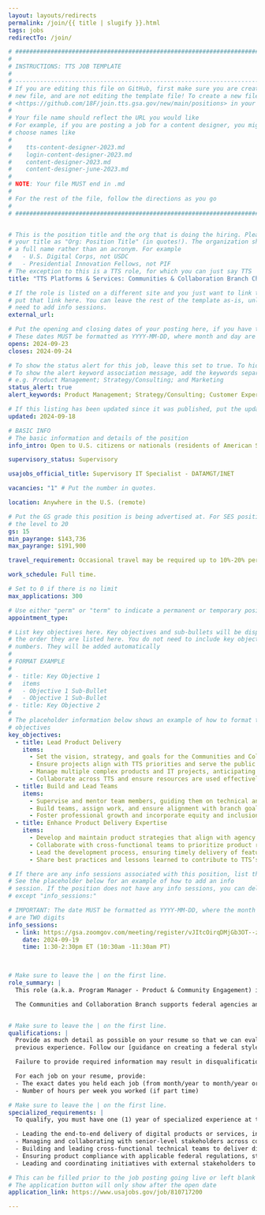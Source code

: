 ```yaml
---
layout: layouts/redirects
permalink: /join/{{ title | slugify }}.html
tags: jobs
redirectTo: /join/

# ###############################################################################
#                                                                              #
# INSTRUCTIONS: TTS JOB TEMPLATE                                               #
#                                                                              #
# -----------------------------------------------------------------------------#
# If you are editing this file on GitHub, first make sure you are creating a   #
# new file, and are not editing the template file! To create a new file, go to #
# <https://github.com/18F/join.tts.gsa.gov/new/main/positions> in your browser #
#                                                                              #
# Your file name should reflect the URL you would like                         #
# For example, if you are posting a job for a content designer, you might      #
# choose names like                                                            #
#                                                                              #
#    tts-content-designer-2023.md                                              #
#    login-content-designer-2023.md                                            #
#    content-designer-2023.md                                                  #
#    content-designer-june-2023.md                                             #
#                                                                              #
# NOTE: Your file MUST end in .md                                              #
#                                                                              #
# For the rest of the file, follow the directions as you go                    #
#                                                                              #
# ###############################################################################


# This is the position title and the org that is doing the hiring. Please format
# your title as "Org: Position Title" (in quotes!). The organization should be
# a full name rather than an acronym. For example
#   - U.S. Digital Corps, not USDC
#   - Presidential Innovation Fellows, not PIF
# The exception to this is a TTS role, for which you can just say TTS
title: "TTS Platforms & Services: Communities & Collaboration Branch Chief"

# If the role is listed on a different site and you just want to link to it,
# put that link here. You can leave the rest of the template as-is, unless you 
# need to add info sessions.
external_url:

# Put the opening and closing dates of your posting here, if you have them
# These dates MUST be formatted as YYYY-MM-DD, where month and day are 2-digits
opens: 2024-09-23
closes: 2024-09-24

# To show the status alert for this job, leave this set to true. To hide it, change to false
# To show the alert keyword association message, add the keywords separated by a semi-colon
# e.g. Product Management; Strategy/Consulting; and Marketing
status_alert: true
alert_keywords: Product Management; Strategy/Consulting; Customer Experience (CX); and Marketing

# If this listing has been updated since it was published, put the updated date below in YYYY-MM-DD   # format
updated: 2024-09-18

# BASIC INFO
# The basic information and details of the position
info_intro: Open to U.S. citizens or nationals (residents of American Samoa and Swains Island). Subject to background check. Full information is available on [USAJOBS](https://www.usajobs.gov/job/810717200).

supervisory_status: Supervisory

usajobs_official_title: Supervisory IT Specialist - DATAMGT/INET

vacancies: "1" # Put the number in quotes.

location: Anywhere in the U.S. (remote)

# Put the GS grade this position is being advertised at. For SES positions, set
# the level to 20
gs: 15
min_payrange: $143,736
max_payrange: $191,900

travel_requirement: Occasional travel may be required up to 10%-20% per year.

work_schedule: Full time.

# Set to 0 if there is no limit
max_applications: 300 

# Use either "perm" or "term" to indicate a permanent or temporary position 
appointment_type:

# List key objectives here. Key objectives and sub-bullets will be displayed in
# the order they are listed here. You do not need to include key objective
# numbers. They will be added automatically
#
# FORMAT EXAMPLE
# 
# - title: Key Objective 1
#   items 
#   - Objective 1 Sub-Bullet
#   - Objective 1 Sub-Bullet
# - title: Key Objective 2
#
# The placeholder information below shows an example of how to format the key
# objectives
key_objectives:
  - title: Lead Product Delivery
    items:
      - Set the vision, strategy, and goals for the Communities and Collaboration Branch.
      - Ensure projects align with TTS priorities and serve the public effectively.
      - Manage multiple complex products and IT projects, anticipating risks and opportunities.
      - Collaborate across TTS and ensure resources are used effectively.
  - title: Build and Lead Teams
    items:
      - Supervise and mentor team members, guiding them on technical and administrative matters.
      - Build teams, assign work, and ensure alignment with branch goals.
      - Foster professional growth and incorporate equity and inclusion in team development.
  - title: Enhance Product Delivery Expertise
    items:
      - Develop and maintain product strategies that align with agency objectives.
      - Collaborate with cross-functional teams to prioritize product requirements.
      - Lead the development process, ensuring timely delivery of features and compliance with standards like the 21st Century IDEA, the M-23-22 "Delivering a Digital-First Public Experience" and other relevant policies.
      - Share best practices and lessons learned to contribute to TTS’s culture of product management.

# If there are any info sessions associated with this position, list them here
# See the placeholder below for an example of how to add an info
# session. If the position does not have any info sessions, you can delete everything
# except "info_sessions:"

# IMPORTANT: The date MUST be formatted as YYYY-MM-DD, where the month and day
# are TWO digits 
info_sessions:
  - link: https://gsa.zoomgov.com/meeting/register/vJItcOirqDMjGb3OT--z16iSZK_zxHHV85Y#/registration
    date: 2024-09-19
    time: 1:30-2:30pm ET (10:30am -11:30am PT)
    


# Make sure to leave the | on the first line.
role_summary: |
  This role (a.k.a. Program Manager - Product & Community Engagement) is part of the General Services Administration (GSA), Technology Transformation Services (TTS), within the Platforms and Services Division. Our mission is to enhance the public’s experience with the government by helping federal agencies build, buy, and share technology that is accessible, efficient, secure, and effective.  

  The Communities and Collaboration Branch supports federal agencies and TTS teams in creating cross-agency development through communities of practice (CoP). Our goal is to empower government employees to lead, support each other, and adopt innovative approaches that benefit the public.


# Make sure to leave the | on the first line.
qualifications: |
  Provide as much detail as possible on your resume so that we can evaluate your
  previous experience. Follow our [guidance on creating a federal style resume.](https://join.tts.gsa.gov/resume/)

  Failure to provide required information may result in disqualification.

  For each job on your resume, provide:
  - The exact dates you held each job (from month/year to month/year or “present”)
  - Number of hours per week you worked (if part time)

# Make sure to leave the | on the first line.
specialized_requirements: |
  To qualify, you must have one (1) year of specialized experience at the next lower GS-grade (or equivalent). Specialized experience is defined as follows:

  - Leading the end-to-end delivery of digital products or services, including creating comprehensive product roadmaps, defining product requirements, and managing cross-functional teams (e.g., software engineers, data analysts, UX/UI designers).
  - Managing and collaborating with senior-level stakeholders across complex technical environments, including securing buy-in for the development and implementation of digital products or technology solutions that align with digital transformation goals.
  - Building and leading cross-functional technical teams to deliver digital products or services, providing hands-on technical and supervisory guidance, and mentoring or coaching staff to enhance technical competencies and achieve organizational goals.
  - Ensuring product compliance with applicable federal regulations, standards, and guidelines
  - Leading and coordinating initiatives with external stakeholders to promote the adoption of industry-wide or government-wide digital experience standards, including planning, development, and implementation.

# This can be filled prior to the job posting going live or left blank #
# The application button will only show after the open date            #
application_link: https://www.usajobs.gov/job/810717200

---
```

